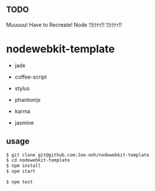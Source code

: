 ## TODO

Muuuuu! Have to Recreate! Node ﾜｶﾗﾅｲ!! ﾜｶﾗﾅｲ!!

# nodewebkit-template

* jade
* coffee-script
* stylus

* phantomjs
* karma
* jasmine

## usage

```sh
$ git clone git@github.com:Joe-noh/nodewebkit-template
$ cd nodewebkit-template
$ npm install
$ npm start

$ npm test
```

